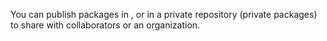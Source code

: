 You can publish packages in , or in a private repository (private packages) to share with collaborators or an organization.
